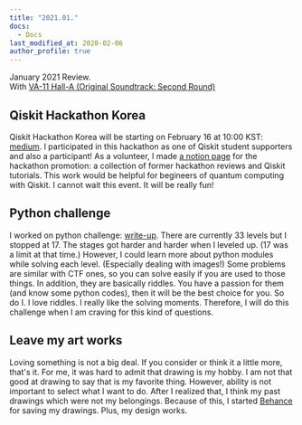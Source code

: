 ```yaml
---
title: "2021.01."
docs:
  - Docs
last_modified_at: 2020-02-06
author_profile: true
---
```


January 2021 Review.<br/>
With [VA-11 Hall-A (Original Soundtrack: Second Round)](https://youtube.com/playlist?list=OLAK5uy_n8kr8Qi9KS59dhRqYbSIPaNk8A1Fnnf_I)

## Qiskit Hackathon Korea

Qiskit Hackathon Korea will be starting on February 16 at 10:00 KST:
[medium](https://medium.com/qiskit/feel-the-rhythm-of-quantum-with-our-qiskit-hackathon-korea-e80c27fdb9f9).
I participated in this hackathon as one of Qiskit student supporters and also a participant!
As a volunteer, I made [a notion page](https://www.notion.so/Qiskit-Hackathon-Korea-3ce94ce5c3ad450e852af7953e7a62a6) for the hackathon promotion:
a collection of former hackathon reviews and Qiskit tutorials.
This work would be helpful for begineers of quantum computing with Qiskit.
I cannot wait this event. It will be really fun!

## Python challenge

I worked on python challenge: [write-up](https://github.com/tula3and/til/tree/master/Python/Python%20Challenge).
There are currently 33 levels but I stopped at 17.
The stages got harder and harder when I leveled up.
(17 was a limit at that time.)
However, I could learn more about python modules while solving each level.
(Especially dealing with images!)
Some problems are similar with CTF ones, so you can solve easily if you are used to those things.
In addition, they are basically riddles.
You have a passion for them (and know some python codes), then it will be the best choice for you.
So do I. I love riddles. I really like the solving moments.
Therefore, I will do this challenge when I am craving for this kind of questions.

## Leave my art works

Loving something is not a big deal.
If you consider or think it a little more, that's it.
For me, it was hard to admit that drawing is my hobby.
I am not that good at drawing to say that is my favorite thing.
However, ability is not important to select what I want to do.
After I realized that, I think my past drawings which were not my belongings.
Because of this, I started [Behance](https://www.behance.net/tula3and/) for saving my drawings.
Plus, my design works.
